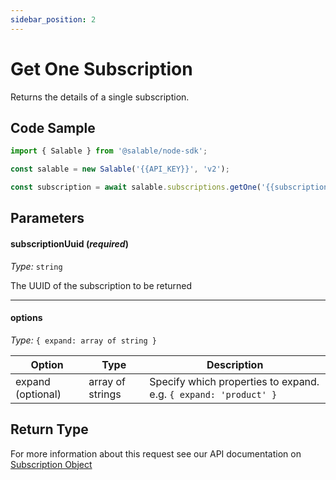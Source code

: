 ```yaml
---
sidebar_position: 2
---
```


# Get One Subscription

Returns the details of a single subscription.

## Code Sample

```typescript
import { Salable } from '@salable/node-sdk';

const salable = new Salable('{{API_KEY}}', 'v2');

const subscription = await salable.subscriptions.getOne('{{subscriptionUuid}}');
```

## Parameters

#### subscriptionUuid (_required_)

_Type:_ `string`

The UUID of the subscription to be returned

---

#### options

_Type:_ `{ expand: array of string }`

| Option            | Type             | Description                                                   |
| ----------------- | ---------------- | ------------------------------------------------------------- |
| expand (optional) | array of strings | Specify which properties to expand. e.g. `{ expand: 'product' }` |

## Return Type

For more information about this request see our API documentation on [Subscription Object](https://docs.salable.app/api/v2#tag/Subscriptions/operation/getSubscriptionByUuid)
